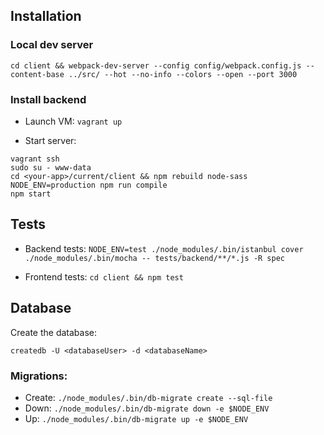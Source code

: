 ## Installation

### Local dev server

```
cd client && webpack-dev-server --config config/webpack.config.js --content-base ../src/ --hot --no-info --colors --open --port 3000
```

### Install backend

- Launch VM: `vagrant up`

- Start server:
```
vagrant ssh
sudo su - www-data
cd <your-app>/current/client && npm rebuild node-sass
NODE_ENV=production npm run compile
npm start
```

## Tests
- Backend tests: `NODE_ENV=test ./node_modules/.bin/istanbul cover ./node_modules/.bin/mocha -- tests/backend/**/*.js -R spec`

- Frontend tests: `cd client && npm test`


## Database

Create the database:

```
createdb -U <databaseUser> -d <databaseName>
```

### Migrations:

- Create: `./node_modules/.bin/db-migrate create --sql-file`
- Down: `./node_modules/.bin/db-migrate down -e $NODE_ENV`
- Up: `./node_modules/.bin/db-migrate up -e $NODE_ENV`
